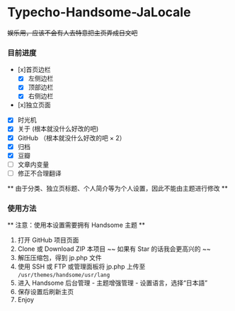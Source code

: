 # Typecho-Handsome-JaLocale

~~娱乐用，应该不会有人去特意把主页弄成日文吧~~

### 目前进度
- [x]首页边栏
    - [x] 左侧边栏
    - [x] 顶部边栏
    - [x] 右侧边栏
- [x]独立页面
- [x] 时光机
- [x] 关于 (根本就没什么好改的吧)
- [x] GitHub （根本就没什么好改的吧 × 2）
- [x] 归档
- [x] 豆瓣
- [ ] 文章内变量
- [ ] 修正不合理翻译

** 由于分类、独立页标题、个人简介等为个人设置，因此不能由主题进行修改 **

### 使用方法
** 注意：使用本设置需要拥有 Handsome 主题 **

1. 打开 GitHub 项目页面
2. Clone 或 Download ZIP 本项目 ~~ 如果有 Star 的话我会更高兴的 ~~
3. 解压压缩包，得到 jp.php 文件
4. 使用 SSH 或 FTP 或管理面板将 jp.php 上传至 `/usr/themes/handsome/usr/lang`
5. 进入 Handsome 后台管理 - 主题增强管理 - 设置语言，选择“日本語”
6. 保存设置后刷新主页
7. Enjoy